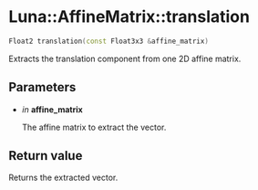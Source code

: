 # Luna::AffineMatrix::translation

```c++
Float2 translation(const Float3x3 &affine_matrix)
```

Extracts the translation component from one 2D affine matrix. 



## Parameters
* *in* **affine_matrix**

    The affine matrix to extract the vector. 

## Return value
Returns the extracted vector. 

